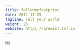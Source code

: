 ```yaml
---
title: followmyfootprint
date: 2011-11-25
tagline: Tell your world
weight: 25
website: https://premist.fmf.io
---
```


Hi
